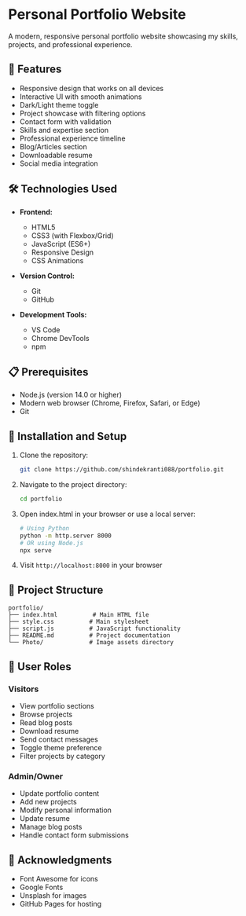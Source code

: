 # Personal Portfolio Website

A modern, responsive personal portfolio website showcasing my skills, projects, and professional experience.

## 🌟 Features

- Responsive design that works on all devices
- Interactive UI with smooth animations
- Dark/Light theme toggle
- Project showcase with filtering options
- Contact form with validation
- Skills and expertise section
- Professional experience timeline
- Blog/Articles section
- Downloadable resume
- Social media integration

## 🛠️ Technologies Used

- **Frontend:**
  - HTML5
  - CSS3 (with Flexbox/Grid)
  - JavaScript (ES6+)
  - Responsive Design
  - CSS Animations
  
- **Version Control:**
  - Git
  - GitHub

- **Development Tools:**
  - VS Code
  - Chrome DevTools
  - npm

## 📋 Prerequisites

- Node.js (version 14.0 or higher)
- Modern web browser (Chrome, Firefox, Safari, or Edge)
- Git

## 🚀 Installation and Setup

1. Clone the repository:
   ```bash
   git clone https://github.com/shindekranti088/portfolio.git
   ```

2. Navigate to the project directory:
   ```bash
   cd portfolio
   ```

3. Open index.html in your browser or use a local server:
   ```bash
   # Using Python
   python -m http.server 8000
   # OR using Node.js
   npx serve
   ```

4. Visit `http://localhost:8000` in your browser

## 📁 Project Structure

```
portfolio/
├── index.html          # Main HTML file
├── style.css          # Main stylesheet
├── script.js          # JavaScript functionality
├── README.md          # Project documentation
└── Photo/             # Image assets directory
```

## 🎯 User Roles

### Visitors
- View portfolio sections
- Browse projects
- Read blog posts
- Download resume
- Send contact messages
- Toggle theme preference
- Filter projects by category

### Admin/Owner
- Update portfolio content
- Add new projects
- Modify personal information
- Update resume
- Manage blog posts
- Handle contact form submissions



## 🙏 Acknowledgments

* Font Awesome for icons
* Google Fonts
* Unsplash for images
* GitHub Pages for hosting
